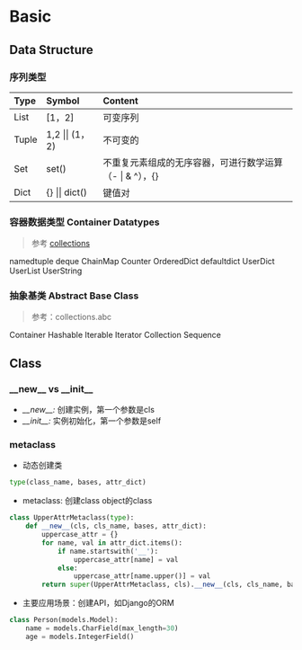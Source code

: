 # Basic

## Data Structure

### 序列类型

| Type | Symbol | Content |
| :--- | :--- | :--- |
| List | \[1，2\] | 可变序列 |
| Tuple | 1,2  \|\|  \(1，2\) | 不可变的 |
| Set | set\(\) | 不重复元素组成的无序容器，可进行数学运算（- \| & ^），{} |
| Dict | {} \|\| dict\(\) | 键值对 |

### 容器数据类型 Container Datatypes

> 参考 [collections](https://docs.python.org/3/library/collections.html#collections.deque)

namedtuple  deque  ChainMap  Counter  OrderedDict  defaultdict  UserDict  UserList UserString

### 抽象基类 Abstract Base Class

> 参考：collections.abc

Container  Hashable  Iterable  Iterator  Collection Sequence

## Class

### \_\_new\_\_ vs \_\_init\_\_

* _\_\_new\_\_:_ 创建实例，第一个参数是cls
* _\_\_init\_\_:_ 实例初始化，第一个参数是self

### metaclass

* 动态创建类

```python
type(class_name, bases, attr_dict)
```

* metaclass: 创建class object的class

```python
class UpperAttrMetaclass(type):
    def __new__(cls, cls_name, bases, attr_dict):
        uppercase_attr = {}
        for name, val in attr_dict.items():
            if name.startswith('__'):
                uppercase_attr[name] = val
            else:
                uppercase_attr[name.upper()] = val
        return super(UpperAttrMetaclass, cls).__new__(cls, cls_name, bases, uppercase_attr)
```

* 主要应用场景：创建API，如Django的ORM

```python
class Person(models.Model):
    name = models.CharField(max_length=30)
    age = models.IntegerField()
```





